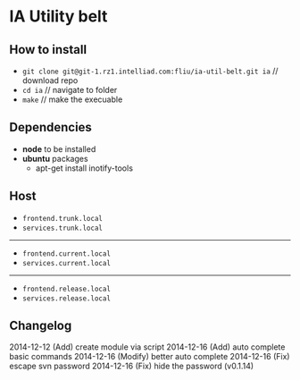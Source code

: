 # IA Utility belt

## How to install

* `git clone git@git-1.rz1.intelliad.com:fliu/ia-util-belt.git ia` // download repo
* `cd ia` // navigate to folder
* `make` // make the execuable

## Dependencies
* **node** to be installed
* **ubuntu** packages
    * apt-get install inotify-tools

## Host

* `frontend.trunk.local`
* `services.trunk.local`

---

* `frontend.current.local`
* `services.current.local`

---

* `frontend.release.local`
* `services.release.local`

## Changelog
2014-12-12 (Add) create module via script
2014-12-16 (Add) auto complete basic commands
2014-12-16 (Modify) better auto complete
2014-12-16 (Fix) escape svn password
2014-12-16 (Fix) hide the password (v0.1.14)
